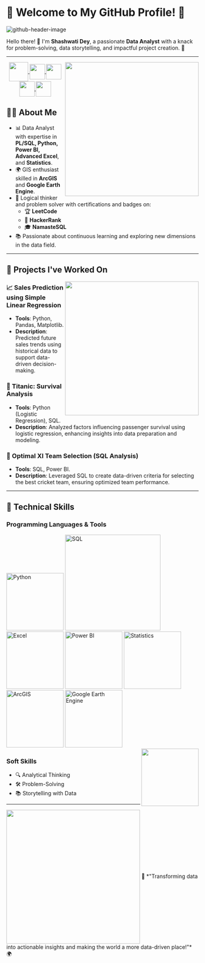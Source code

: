 # 🌟 Welcome to My GitHub Profile! 🌟  

![github-header-image](https://github.com/user-attachments/assets/5c2a308c-2209-4208-9d17-ba2f73abf970)

Hello there! 👋 I'm **Shashwati Dey**, a passionate **Data Analyst** with a knack for problem-solving, data storytelling, and impactful project creation. 🚀  

---

<img  align='right' src="https://cdnb.artstation.com/p/assets/images/images/028/991/999/original/anna-havrylyukh-.gif?1596125112" width="350px">

<p align="center">
<a href="mailto:dey.shashwati@gmail.com">
  <img align="center" width="50px" src="https://logowik.com/content/uploads/images/gmail-new-icon5198.jpg" />
</a>
<a href="https://linkedin.com/in/shashwati-dey-16081279/">
  <img align="center" width="40px" src="https://encrypted-tbn0.gstatic.com/images?q=tbn:ANd9GcT9GeP-9ZGpEDP1dOra8EKJwzjMOFROJaTXH9_7P2eqV7XDxEWXfW3mAmS8x4YMDYyZfss&usqp=CAU"  />
</a>
<a href="https://www.hackerrank.com/profile/dey_shashwati">
  <img align="center" width="40px" src="https://upload.wikimedia.org/wikipedia/commons/4/40/HackerRank_Icon-1000px.png"  />
</a>
<a href="https://leetcode.com/u/deyshashwati/">
  <img align="center" width="40px" src="https://upload.wikimedia.org/wikipedia/commons/8/8e/LeetCode_Logo_1.png"  />
</a>
<a href="https://www.kaggle.com/shashwatidey">
  <img align="center" width="40px" src="https://camo.githubusercontent.com/319c662ff5d30942a831533fc745dd8d916aded676863b7d7ad297b96899f385/68747470733a2f2f75706c6f61642e77696b696d656469612e6f72672f77696b6970656469612f636f6d6d6f6e732f372f37632f4b6167676c655f6c6f676f2e706e67" />
</a>
</p>

## 🧑‍💻 About Me  

- 📊 Data Analyst with expertise in **PL/SQL, Python, Power BI, Advanced Excel**, and **Statistics**.  
- 🌍 GIS enthusiast skilled in **ArcGIS** and **Google Earth Engine**.  
- 🧠 Logical thinker and problem solver with certifications and badges on:  
  - 🏆 **LeetCode**  
  - 🏅 **HackerRank**  
  - 🎓 **NamasteSQL**  
- 📚 Passionate about continuous learning and exploring new dimensions in the data field.  


---

## 🚀 Projects I've Worked On  

<img  align='right' src="https://www.abstraktmg.com/wp-content/uploads/2024/06/How-to-Forecast-Sales-May-AMG__Main.jpg" width="350px">

### 📈 Sales Prediction using Simple Linear Regression  
- **Tools**: Python, Pandas, Matplotlib.  
- **Description**: Predicted future sales trends using historical data to support data-driven decision-making.  

### 🚢 Titanic: Survival Analysis  
- **Tools**: Python (Logistic Regression), SQL.  
- **Description**: Analyzed factors influencing passenger survival using logistic regression, enhancing insights into data preparation and modeling.  

### 🏏 Optimal XI Team Selection (SQL Analysis)  
- **Tools**: SQL, Power BI.  
- **Description**: Leveraged SQL to create data-driven criteria for selecting the best cricket team, ensuring optimized team performance.  

---

## 🔧 Technical Skills  

### Programming Languages & Tools  
<div>
<img src="https://user-images.githubusercontent.com/74038190/212257472-08e52665-c503-4bd9-aa20-f5a4dae769b5.gif" title="Python" width="150px"/>  
<img src="https://miro.medium.com/v2/resize:fit:1400/1*8FcJd3rVzV0IMZB27Fa1CQ.gif" title="SQL" width="250px"/>  
<img src="https://img.icons8.com/color/48/000000/microsoft-excel-2019--v1.png" title="Excel" width="150px"/>  
<img src="https://img.icons8.com/color/48/000000/power-bi.png" title="Power BI" width="150px"/>  
<img src="https://img.icons8.com/color/48/000000/statistics.png" title="Statistics" width="150px"/>  
<img src="https://upload.wikimedia.org/wikipedia/commons/thumb/d/df/ArcGIS_logo.png/600px-ArcGIS_logo.png" title="ArcGIS" width="150px"/>  
<img src="https://img.icons8.com/color/48/000000/google-earth.png" title="Google Earth Engine" width="150px"/>  

</div>  
<img  align='right' src="https://raw.githubusercontent.com/Tarikul-Islam-Anik/Animated-Fluent-Emojis/master/Emojis/Smilies/Nerd%20Face.png" width="150px">

### Soft Skills  
- 🔍 Analytical Thinking  
- 🛠 Problem-Solving  
- 📚 Storytelling with Data  

---
<img  align='center' src="https://user-images.githubusercontent.com/74038190/212259418-113cbda4-dfee-476b-890d-f0d0ca366f31.jpg" width="350px">
🔗 *"Transforming data into actionable insights and making the world a more data-driven place!"* 🌍  
